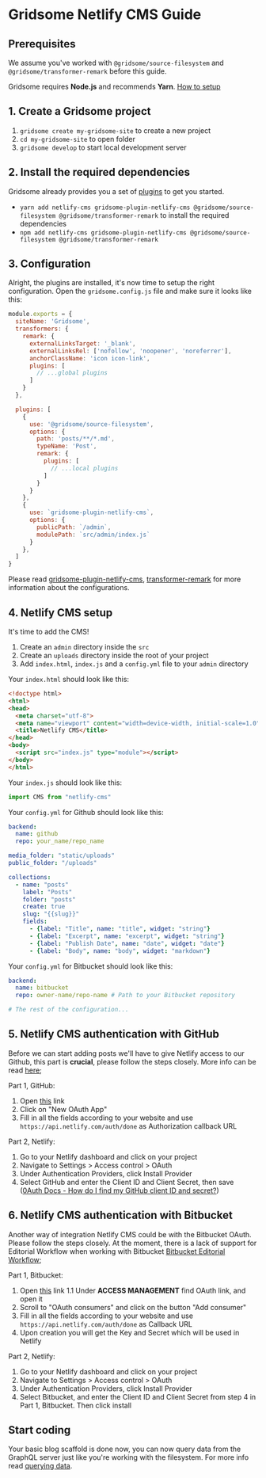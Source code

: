 # Gridsome Netlify CMS Guide

## Prerequisites

We assume you've worked with `@gridsome/source-filesystem` and `@gridsome/transformer-remark` before this guide.

Gridsome requires **Node.js** and recommends **Yarn**. [How to setup](https://gridsome.org/docs/prerequisites)

## 1. Create a Gridsome project

1. `gridsome create my-gridsome-site` to create a new project
2. `cd my-gridsome-site` to open folder
3. `gridsome develop` to start local development server

## 2. Install the required dependencies

Gridsome already provides you a set of [plugins](https://gridsome.org/plugins) to get you started.

- `yarn add netlify-cms gridsome-plugin-netlify-cms @gridsome/source-filesystem @gridsome/transformer-remark` to install the required dependencies
- `npm add netlify-cms gridsome-plugin-netlify-cms @gridsome/source-filesystem @gridsome/transformer-remark`

## 3. Configuration

Alright, the plugins are installed, it's now time to setup the right configuration. Open the `gridsome.config.js` file and make sure it looks like this:

```js
module.exports = {
  siteName: 'Gridsome',
  transformers: {
    remark: {
      externalLinksTarget: '_blank',
      externalLinksRel: ['nofollow', 'noopener', 'noreferrer'],
      anchorClassName: 'icon icon-link',
      plugins: [
        // ...global plugins
      ]
    }
  },

  plugins: [
    {
      use: '@gridsome/source-filesystem',
      options: {
        path: 'posts/**/*.md',
        typeName: 'Post',
        remark: {
          plugins: [
            // ...local plugins
          ]
        }
      }
    },
    {
      use: `gridsome-plugin-netlify-cms`,
      options: {
        publicPath: `/admin`,
        modulePath: `src/admin/index.js`
      }
    },
  ]
}
```

Please read [gridsome-plugin-netlify-cms](https://gridsome.org/plugins/gridsome-plugin-netlify-cms), [transformer-remark](https://gridsome.org/plugins/@gridsome/transformer-remark) for more information about the configurations.

## 4. Netlify CMS setup

It's time to add the CMS!

1. Create an `admin` directory inside the `src`
2. Create an `uploads` directory inside the root of your project
3. Add `index.html`, `index.js` and a `config.yml` file to your `admin` directory

Your `index.html` should look like this:

```html
<!doctype html>
<html>
<head>
  <meta charset="utf-8">
  <meta name="viewport" content="width=device-width, initial-scale=1.0">
  <title>Netlify CMS</title>
</head>
<body>
  <script src="index.js" type="module"></script>
</body>
</html>
```

Your `index.js` should look like this:

```js
import CMS from "netlify-cms"
```

Your `config.yml` for Github should look like this:

```yml
backend:
  name: github
  repo: your_name/repo_name

media_folder: "static/uploads"
public_folder: "/uploads"

collections:
  - name: "posts"
    label: "Posts"
    folder: "posts"
    create: true
    slug: "{{slug}}"
    fields:
      - {label: "Title", name: "title", widget: "string"}
      - {label: "Excerpt", name: "excerpt", widget: "string"}
      - {label: "Publish Date", name: "date", widget: "date"}
      - {label: "Body", name: "body", widget: "markdown"}
```

Your `config.yml` for Bitbucket should look like this:

```yml
backend:
  name: bitbucket
  repo: owner-name/repo-name # Path to your Bitbucket repository

# The rest of the configuration...
```

## 5. Netlify CMS authentication with GitHub

Before we can start adding posts we'll have to give Netlify access to our Github, this part is **crucial**, please follow the steps closely. More info can be read [here](https://www.netlify.com/docs/authentication-providers/);

Part 1, GitHub:

1. Open [this](https://github.com/settings/developers) link
2. Click on "New OAuth App"
3. Fill in all the fields according to your website and use `https://api.netlify.com/auth/done` as Authorization callback URL

Part 2, Netlify:

1. Go to your Netlify dashboard and click on your project
2. Navigate to Settings > Access control > OAuth
3. Under Authentication Providers, click Install Provider
4. Select GitHub and enter the Client ID and Client Secret, then save ([0Auth Docs - How do I find my GitHub client ID and secret?](https://auth0.com/docs/connections/social/github#3-get-your-github-app-s-client-id-and-client-secret))

## 6. Netlify CMS authentication with Bitbucket

Another way of integration Netlify CMS could be with the Bitbucket OAuth. Please follow the steps closely. At the moment, there is a lack of support for Editorial Workflow when working with Bitbucket [Bitbucket Editorial Workflow](https://www.netlifycms.org/docs/add-to-your-site/#editorial-workflow);

Part 1, Bitbucket:

1. Open [this](https://bitbucket.org/account/user) link
  1.1 Under **ACCESS MANAGEMENT** find OAuth link, and open it
2. Scroll to "OAuth consumers" and click on the button "Add consumer"
3. Fill in all the fields according to your website and use `https://api.netlify.com/auth/done` as Callback URL
4. Upon creation you will get the Key and Secret which will be used in Netlify

Part 2, Netlify:
1. Go to your Netlify dashboard and click on your project
2. Navigate to Settings > Access control > OAuth
3. Under Authentication Providers, click Install Provider
4. Select Bitbucket, and enter the Client ID and Client Secret from step 4 in Part 1, Bitbucket. Then click install


## Start coding

Your basic blog scaffold is done now, you can now query data from the GraphQL server just like you're working with the filesystem. For more info read [querying data](https://gridsome.org/docs/querying-data).
